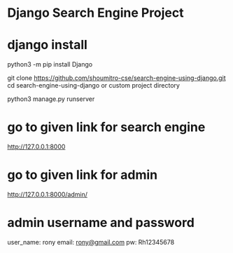 # Django Search Engine Project


# django install
python3 -m pip install Django

git clone https://github.com/shoumitro-cse/search-engine-using-django.git
cd search-engine-using-django or custom project directory
 
 python3 manage.py runserver

 # go to given link for search engine
 http://127.0.0.1:8000

 # go to given link for admin
 http://127.0.0.1:8000/admin/
 
 # admin username and password
 user_name: rony
 email: rony@gmail.com
 pw: Rh12345678
